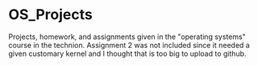 # OS_Projects
Projects, homework, and assignments given in the "operating systems" course in the technion.
Assignment 2  was not included since it needed a given customary kernel and I thought that is too big to upload to github.
